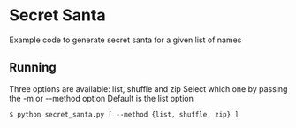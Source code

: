 # Secret Santa
Example code to generate secret santa for a given list of names

## Running
Three options are available: list, shuffle and zip
Select which one by passing the -m or --method option
Default is the list option

`$ python secret_santa.py [ --method {list, shuffle, zip} ]`
